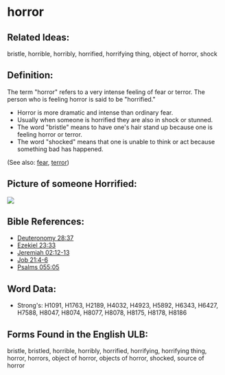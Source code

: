 # horror

## Related Ideas:

bristle, horrible, horribly, horrified, horrifying thing, object of horror, shock


## Definition:

The term "horror" refers to a very intense feeling of fear or terror. The person who is feeling horror is said to be "horrified."

* Horror is more dramatic and intense than ordinary fear.
* Usually when someone is horrified they are also in shock or stunned.
* The word "bristle" means to have one's hair stand up because one is feeling horror or terror.
* The word "shocked" means that one is unable to think or act because something bad has happened.

(See also: [fear](../kt/fear.md), [terror](../other/terror.md))

## Picture of someone Horrified:

<a href="https://content.bibletranslationtools.org/WycliffeAssociates/en_tw/raw/branch/master/PNGs/h/Horrified.png"><img src="https://content.bibletranslationtools.org/WycliffeAssociates/en_tw/raw/branch/master/PNGs/h/Horrified.png" ></a>

## Bible References:

* [Deuteronomy 28:37](rc://en/tn/help/deu/28/37)
* [Ezekiel 23:33](rc://en/tn/help/ezk/23/33)
* [Jeremiah 02:12-13](rc://en/tn/help/jer/02/12)
* [Job 21:4-6](rc://en/tn/help/job/21/04)
* [Psalms 055:05](rc://en/tn/help/psa/055/05)

## Word Data:

* Strong's: H1091, H1763, H2189, H4032, H4923, H5892, H6343, H6427, H7588, H8047, H8074, H8077, H8078, H8175, H8178, H8186

## Forms Found in the English ULB:

bristle, bristled, horrible, horribly, horrified, horrifying, horrifying thing, horror, horrors, object of horror, objects of horror, shocked, source of horror


